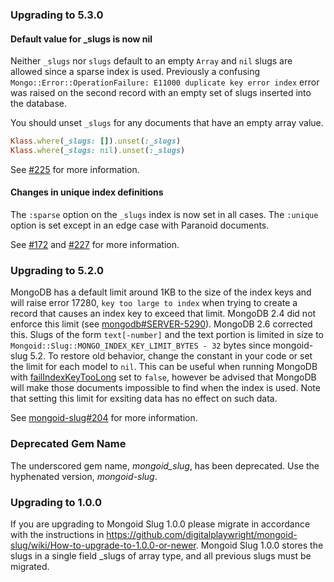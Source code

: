 ### Upgrading to 5.3.0

#### Default value for _slugs is now nil

Neither `_slugs` nor `slugs` default to an empty `Array` and `nil` slugs are allowed since a sparse index is used. Previously a confusing `Mongo::Error::OperationFailure: E11000 duplicate key error index` error was raised on the second record with an empty set of slugs inserted into the database.

You should unset `_slugs` for any documents that have an empty array value.

```ruby
Klass.where(_slugs: []).unset(:_slugs)
Klass.where(_slugs: nil).unset(:_slugs)
```

See [#225](https://github.com/digitalplaywright/mongoid-slug/pull/225) for more information.

#### Changes in unique index definitions

The `:sparse` option on the `_slugs` index is now set in all cases. The `:unique` option is set except in an edge case with Paranoid documents.

See [#172](https://github.com/digitalplaywright/mongoid-slug/pull/172) and [#227](https://github.com/digitalplaywright/mongoid-slug/pull/227) for more information.

### Upgrading to 5.2.0

MongoDB has a default limit around 1KB to the size of the index keys and will raise error 17280, `key too large to index` when trying to create a record that causes an index key to exceed that limit. MongoDB 2.4 did not enforce this limit (see [mongodb#SERVER-5290](https://jira.mongodb.org/browse/SERVER-5290)). MongoDB 2.6 corrected this. Slugs of the form `text[-number]` and the text portion is limited in size to `Mongoid::Slug::MONGO_INDEX_KEY_LIMIT_BYTES - 32` bytes since mongoid-slug 5.2. To restore old behavior, change the constant in your code or set the limit for each model to `nil`. This can be useful when running MongoDB with [failIndexKeyTooLong](https://docs.mongodb.org/manual/reference/parameters/#param.failIndexKeyTooLong) set to `false`, however be advised that MongoDB will make those documents impossible to find when the index is used. Note that setting this limit for exsiting data has no effect on such data.

See [mongoid-slug#204](https://github.com/digitalplaywright/mongoid-slug/pull/204) for more information.

### Deprecated Gem Name

The underscored gem name, _mongoid_slug_, has been deprecated. Use the hyphenated version, _mongoid-slug_.

### Upgrading to 1.0.0

If you are upgrading to Mongoid Slug 1.0.0 please migrate in accordance with the instructions in https://github.com/digitalplaywright/mongoid-slug/wiki/How-to-upgrade-to-1.0.0-or-newer. Mongoid Slug 1.0.0  stores the slugs in a single field _slugs of array type, and all previous slugs must be migrated.
